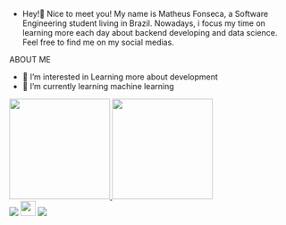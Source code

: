 - Hey!👋 Nice to meet you! My name is Matheus Fonseca, a Software Engineering student living in Brazil. Nowadays, i focus my time on learning more each day about backend developing and data science. Feel free to find me on my social medias.

ABOUT ME 
- 👀 I’m interested in Learning more about development
- 🌱 I’m currently learning machine learning


<div align="left">
  <a href="https://github.com/Matthews1337">
  <img height="180em" src="https://github-readme-stats.vercel.app/api?username=Matthews1337&show_icons=true&theme=transparent&include_all_commits=true&count_private=true"/>
  <img height="180em" src="https://github-readme-stats.vercel.app/api/top-langs/?username=Matthews1337&layout=compact&langs_count=7&theme=transparent"/>
</div>

<div> 
  <a href="https://www.instagram.com/matheussf_97/" target="_blank"><img src="https://img.shields.io/badge/-Instagram-%23E4405F?style=for-the-badge&logo=instagram&logoColor=white" target="_blank"></a>
 	<a href="https://www.dio.me/users/Matheusfonseca1997" target="_blank"><img src="https://img.shields.io/badge/Digital%20Innovation%20One-8A2BE2" target="_blank" height="27px"></a>
  <a href="https://www.linkedin.com/in/matheus-fonseca-20270823a/" target="_blank"><img src="https://img.shields.io/badge/-LinkedIn-%230077B5?style=for-the-badge&logo=linkedin&logoColor=white" target="_blank"></a> 
  
</div>
